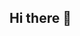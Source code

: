 ## Hi there 👋

<!--
**yddav/yddav** is a ✨ _special_ ✨ repository because its `README.md` (this file) appears on your GitHub profile.

Here are some ideas to get you started:

- 🔭 I’m currently working on several projects that are really cool and will provide value othertime to a lot of customers
- 🌱 I’m currently learning some nocode skills for building websites, apps and many more 
- 👯 For now, I’m not looking to collaborate on most of my projects but who knows what will unfold from there
- 🤔 ###  I’m looking for help with ... ###
- 💬 Ask me about ...
- 📫 How to reach me: ...  It will be available soon, but mainly on X, others socials are for specific purpose related to my oncoming projects
- 😄 Pronouns: ...  I don't and will never use pronouns, that doesn't fit any of value
- ⚡ Fun fact: ... SOme fun facts are that fun is the way i apprehend most of my projects even if the purpose is not funny at glance. Fun is a mindset
-->
